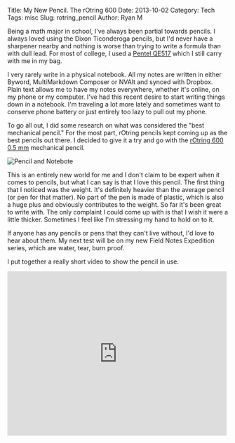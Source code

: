 Title: My New Pencil. The rOtring 600
Date: 2013-10-02
Category: Tech
Tags: misc
Slug: rotring_pencil
Author: Ryan M

Being a math major in school, I've always been partial towards pencils. I always loved using the Dixon Ticonderoga pencils, but I'd never have a sharpener nearby and nothing is worse than trying to write a formula than with dull lead. For most of college, I used a [Pentel QE517][pentel] which I still carry with me in my bag.
<!-- PELICAN_END_SUMMARY -->  

[pentel]: http://www.pentel.com/store/twist-erase-iii-mechanical-pencil

I very rarely write in a physical notebook. All my notes are written in either Byword, MultiMarkdown Composer or NVAlt and synced with Dropbox. Plain text allows me to have my notes everywhere, whether it's online, on my phone or my computer. I've had this recent desire to start writing things down in a notebook. I'm traveling a lot more lately and sometimes want to conserve phone battery or just entirely too lazy to pull out my phone.

To go all out, I did some research on what was considered the "best mechanical pencil." For the most part, rOtring pencils kept coming up as the best pencils out there. I decided to give it a try and go with the [rOtring 600 0.5 mm][rotring] mechanical pencil.

[rotring]: http://www.jetpens.com/Rotring-600-Drafting-Pencil-0.5-mm-Black-Body/pd/6435

![Pencil and Notebote]( {static}/assets/articles/rotring-pencil/rotring_fieldnotes.jpg )


 This is an entirely new world for me and I don't claim to be expert when it comes to pencils, but what I can say is that I love this pencil. The first thing that I noticed was the weight. It's definitely heavier than the average pencil (or pen for that matter). No part of the pen is made of plastic, which is also a huge plus and obviously contributes to the weight. So far it's been great to write with. The only complaint I could come up with is that I wish it were a little thicker. Sometimes I feel like I'm stressing my hand to hold on to it.

If anyone has any pencils or pens that they can't live without, I'd love to hear about them. My next test will be on my new Field Notes Expedition series, which are water, tear, burn proof.

I put together a really short video to show the pencil in use. 

<iframe src="http://player.vimeo.com/video/76011517?portrait=0" width="500" height="375" frameborder="0" webkitAllowFullScreen mozallowfullscreen allowFullScreen></iframe>

